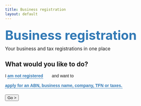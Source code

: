 ```yaml
---
title: Business registration
layout: default
---
```

<style>
	.natural-menu {
		max-width: 600px;
		margin: 0 auto 200px;
	}
	
	.natural-menu h1 {
		color: #3179b5;
		font-size: 300%;
		margin: 0.5em 0 0.25em 0;
		padding: 0;
	}
	
	.natural-menu .byline {
	    font-size: 110%;
		margin: 0 0 0.5em 0;
		padding: 0;
	}
	
	.natural-menu .menu {
		position: relative;
		margin-bottom: 20px;
	}
	
	.natural-menu p.lang {
		font-family: open_sansregular, helvetica, arial, sans-serif;
		margin-bottom: 5px;
	}
	
	.natural-menu p.lang a {
		text-decoration: none;
		border-bottom: 2px dotted #3179b5;
		color: #3179b5;
		font-weight: bold;
		margin-right: 25px;
		display: inline-block;
	}
	
	.natural-menu p.lang a:hover,
	.natural-menu p.lang a:focus	{
		cursor: pointer;
		background-color: inherit;
		border-bottom: 2px solid #3179b5;
	}
	
	.natural-menu p.lang a.single,
	.natural-menu p.lang a.single:hover,
	.natural-menu p.lang a.single:focus {
		border-bottom: none;
		margin-right: none;
		cursor: default;
	}
	
	.natural-menu p.lang a:after {
		position: absolute;
		font: normal normal normal 14px/1 FontAwesome;
		font-size: 150%;
		content: "\f0d7";
		margin-top: 4px;
		margin-left: 5px;
	}
	
	.natural-menu p.lang a.single:after {
		display: none;
	}
	
	ul.natural-options {
	    list-style: none;
		position: absolute;
		background-color: #fff;
		box-shadow: 1px 1px 5px #ddd;
		z-index: 1;
		padding: 0;
	}
	
	ul.natural-options li {
		padding: 0;
		cursor: pointer;
		display: block;
	}
	
	ul.natural-options li.selected:after {
		font: normal normal normal 14px/1 FontAwesome;
		font-size: 120%;
		content: "\f00c";
		position: absolute;
		top: 9px;
		right: 6px;
	}
	
	ul.natural-options li:hover {
		background-color: #ddd;
	}
	
	ul.natural-options li a {
		text-decoration: none;
		display: block;
		padding: 10px 40px 10px 10px;
	}
	
	ul.natural-options li a:hover,
	ul.natural-options li a:focus {
		background-color: #ddd;
		color: inherit;
	}
	
	ul#options1 {
		/* top: 6px;
		left: 0; */
		margin-top: -7px;
	}
	
	ul#options2 {
		margin-top: -7px;
		margin-left: -10px;
	}
</style>
<div class="natural-menu">
	<h1>Business registration</h1>
	<p class="byline">Your business and tax registrations in one place</p>
	<div class="grid-row">
		<h2>What would you like to do?</h2>
		<div class="menu">
			<p class="lang">I <a id="option1" href="javascript: void(0)">am not registered</a> and want to</p>
			<ul class="natural-options" id="options1" style="display: none;">
				<li id="not-reg" class="selected"><a href="javascript:void(0)">am not registered</a></li>
				<li id="have-abn"><a href="javascript:void(0)">already have an ABN</a></li>
				<li id="abn-ref"><a href="javascript:void(0)">have an ABN reference number</a></li>
			</ul>
			<p class="lang"><a id="option2" href="javascript: void(0)" class="not-reg">apply for an ABN, business name, company, TFN or taxes.</a></p>
			<ul class="natural-options" id="options2" style="display: none;">
				<li class="selected not-reg"><a href="javascript:void(0)">apply for an ABN, business name, company, TFN or taxes.</a></li>
				<li class="have-abn"><a href="javascript:void(0)">apply for GST, PAYG withholding or other taxes.</a></li>
				<li class="have-abn abn-ref"><a href="javascript:void(0)">apply for a business name.</a></li>
				<li class="have-abn"><a href="javascript:void(0)">apply for an Administrator AUSkey.</a></li>
			</ul>
		</div>
		<!-- <select>
			<option>am not registered</option>
			<option>already have an ABN</option>
			<option>have an ABN reference number</option>
		</select> -->
		<!-- <select>
			<option>apply for an ABN, business name, company, TFN or taxes.</option>
			<option>apply for GST, PAYG withholding or other taxes.</option>
			<option>apply for a business name.</option>
			<option>apply for an Administrator AUSkey</option>
		</select> -->
		<button id="go-btn" type="button" class="btn btn-small btn-default">Go &gt;</button>
	</div>
</div>
<script>

	$(document).ready(function() {
		$("#option1, #option2").click(function() {
			if ($(this).hasClass("single"))
				return;
			var other = this.id == "option1"?$("#options2"):$("#options1");
			if (other.is(":visible"))
				other.hide();
			$(this).parent().next().fadeToggle('fast');
		});
		$("ul.natural-options li").click(function() {
			$(this).parent().find('li').removeClass('selected');
			var option = $(this).find('a').html();
			$(this).parent().prev().find('a').attr('class', $(this).attr('class')).html(option);
			$(this).addClass('selected');
			$(this).parent().fadeOut('fast');
			if (this.id) {
				var newopt = $("#options2 ." + this.id).first();
				$("#options2 li").removeClass('selected');
				$("#option2").html(newopt.find('a').html()).attr('class', newopt.attr("class"));
				newopt.addClass("selected");
				setopts(this.id);
			}
		});
		function setopts(cls) {
			$("#options2 li").hide();
			$("#options2 ." + cls).show();
			if ($("#options2 li." + cls).length == 1)
				$("#option2").addClass("single");
			else
				$("#option2").removeClass("single");
		}
			
		$("#go-btn").click(function() {
			var opt1 = $('#option1').html();
			var opt2 = $('#option2').html();
			if (opt1.indexOf("am") == 0)
				location.href = "register";
			if (opt1.indexOf("have") == 0)
				location.href = "register?type=bn";
			if (opt2.indexOf("apply for GST") == 0)
				location.href = "existing/tax-roles";
			if (opt2.indexOf("apply for a bus") == 0)
				location.href = "register?type=bn";
			if (opt2.indexOf("apply for an Admin") == 0)
				location.href = "existing/auskey";
		});

		setopts("not-reg");
		
	});
	
</script>
